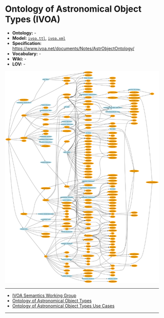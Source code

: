 # Ontology of Astronomical Object Types (IVOA)

- **Ontology:** -
- **Model:** [`ivoa.ttl`](local/ivoa_generated.ttl), [`ivoa.xml`](local/ivoa.xml)
- **Specification:** https://www.ivoa.net/documents/Notes/AstrObjectOntology/
- **Vocabulary:** -
- **Wiki:** -
- **LOV:** -

![](images/AstrObjectOntologyUseCases.png)

---

- [IVOA Semantics Working Group](https://wiki.ivoa.net/twiki/bin/view/IVOA/IvoaSemantics)
- [Ontology of Astronomical Object Types](https://www.ivoa.net/documents/Notes/AstrObjectOntology/)
- [Ontology of Astronomical Object Types Use Cases](https://www.ivoa.net/documents/Notes/AstrObjectOntologyUseCases/)

---
